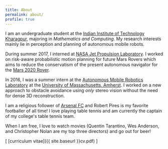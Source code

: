```yaml
---
title: About
permalink: about/
profile: true
---
```



I am an undergraduate student at the [Indian Institute of Technology Kharagpur](http://www.iitkgp.ac.in), majoring in *Mathematics and Computing*. My research interests mainly lie in perception and planning of autonomous mobile robots.

During summer 2017, I interned at [NASA Jet Propulsion Laboratory](https://www.jpl.nasa.gov/). I worked on risk-aware probabilistic motion planning for future Mars Rovers which aims to reduce the conservatism of the present autonomous navigator for the [Mars 2020 Rover](https://mars.nasa.gov/mars2020/).

In 2016, I was a summer intern at the [Autonomous Mobile Robotics Laboratory](https://amrl.cs.umass.edu/) at the [University of Massachusetts, Amherst](http://www.umass.edu/). I worked on a new approach to obstacle avoidance using *only* stereo vision without the need for dense 3D reconstruction.

I am a religious follower of [Arsenal FC](http://www.arsenal.com/) and Robert Pires is my favorite footballer of all time! I love playing table tennis and am currently the captain of my college's table tennis team.

When I am free, I love to watch movies (Quentin Tarantino, Wes Anderson, and Christopher Nolan are my top three directors) and go out for beer!

[ [curriculum vitae]({{ site.baseurl }}cv.pdf) ]
